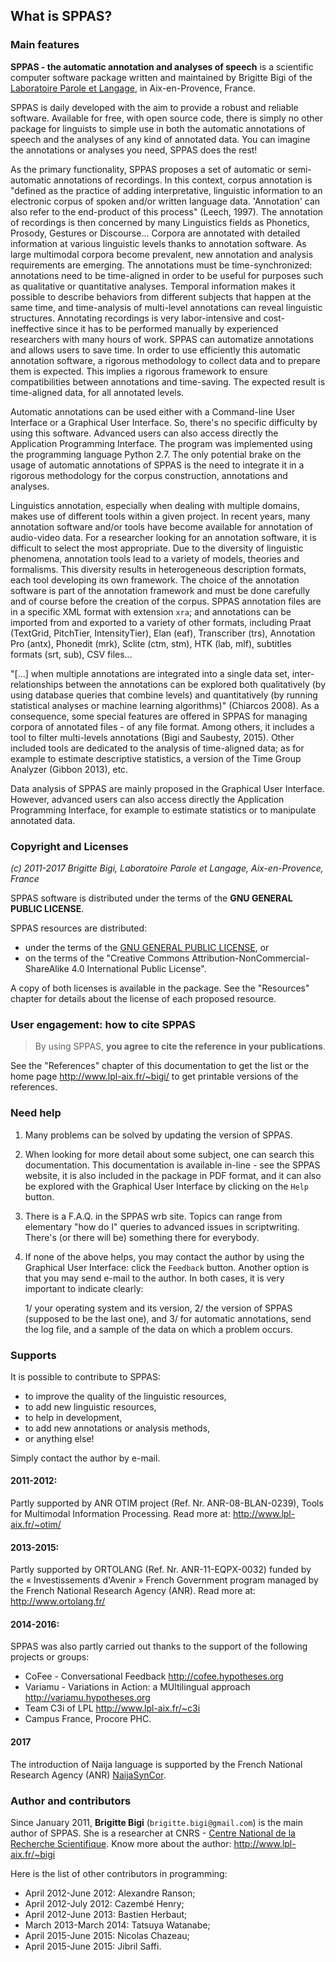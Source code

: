 ## What is SPPAS?

### Main features

**SPPAS - the automatic annotation and analyses of speech** is a scientific 
computer software package written and maintained by Brigitte Bigi of
the [Laboratoire Parole et Langage](http://www.lpl-aix.fr), in Aix-en-Provence,
France.

SPPAS is daily developed with the aim to provide a robust and reliable
software. Available for free, with open source code, there is simply no other
package for linguists to simple use in both the automatic annotations of
speech and the analyses of any kind of annotated data.
You can imagine the annotations or analyses you need, SPPAS does the rest!

As the primary functionality, SPPAS proposes a set of automatic or 
semi-automatic annotations of recordings. In this context, corpus annotation 
is "defined as the practice of adding interpretative, 
linguistic information to an electronic corpus of spoken and/or written 
language data. 'Annotation' can also refer to the end-product of this process"
(Leech, 1997). The annotation of recordings is then concerned by many 
Linguistics fields as Phonetics, Prosody, Gestures or Discourse... 
Corpora are annotated with detailed information at various linguistic levels 
thanks to annotation software. As large multimodal corpora become prevalent, 
new annotation and analysis requirements are emerging. The annotations must 
be time-synchronized: annotations need to be time-aligned in order to be
useful for purposes such as qualitative or quantitative analyses. Temporal 
information makes it possible to describe behaviors from different subjects 
that happen at the same time, and time-analysis of multi-level annotations 
can reveal linguistic structures.
Annotating recordings is very labor-intensive and cost-ineffective since it
has to be performed manually by experienced researchers with many hours 
of work. SPPAS can automatize annotations and allows users to save time.
In order to use efficiently this automatic annotation software, a 
rigorous methodology to collect data and to prepare them is expected.
This implies a rigorous framework to ensure compatibilities between 
annotations and time-saving. 
The expected result is time-aligned data, for all annotated levels.

Automatic annotations can be used either with a Command-line User Interface 
or a Graphical User Interface. So, there's no specific difficulty by using 
this software. Advanced users can also access directly the Application 
Programming Interface.
The program was implemented using the programming language Python 2.7.
The only potential brake on the usage of automatic annotations of SPPAS is 
the need to integrate it in a rigorous methodology for the corpus 
construction, annotations and analyses.

Linguistics annotation, especially when dealing with multiple domains, 
makes use of different tools within a given project. 
In recent years, many annotation software and/or tools have become available 
for annotation of audio-video data. For a researcher looking for an annotation 
software, it is difficult to select the most appropriate. 
Due to the diversity of linguistic phenomena, annotation tools lead to a 
variety of models, theories and formalisms. This diversity results in 
heterogeneous description formats, each tool developing its own framework.
The choice of the annotation software is part of the annotation framework 
and must be done carefully and of course before the creation of the corpus. 
SPPAS annotation files are in a specific XML format with extension `xra`; 
and annotations can be imported from and exported to a variety of other formats, 
including Praat (TextGrid, PitchTier, IntensityTier), Elan (eaf), 
Transcriber (trs), Annotation Pro (antx), Phonedit (mrk), Sclite (ctm, stm), 
HTK (lab, mlf), subtitles formats (srt, sub), CSV files...

"[...] when multiple annotations are integrated into a single data set, 
inter-relationships between the annotations can be explored both qualitatively
(by using database queries that combine levels) and quantitatively 
(by running statistical analyses or machine learning algorithms)" 
(Chiarcos 2008). 
As a consequence, some special features are offered in SPPAS for managing 
corpora of annotated files - of any file format. Among others, it includes 
a tool to filter multi-levels annotations (Bigi and Saubesty, 2015). Other 
included tools are dedicated to the analysis of time-aligned data; as for 
example to estimate descriptive statistics, a version of the Time Group 
Analyzer (Gibbon 2013), etc.

Data analysis of SPPAS are mainly proposed in the Graphical User Interface.
However, advanced users can also access directly the Application 
Programming Interface, for example to estimate statistics or to manipulate
annotated data.


### Copyright and Licenses

*(c) 2011-2017 Brigitte Bigi, Laboratoire Parole et Langage, Aix-en-Provence, France*

SPPAS software is distributed under the terms of the **GNU GENERAL PUBLIC
LICENSE**.

SPPAS resources are distributed:

- under the terms of the [GNU GENERAL PUBLIC LICENSE](https://www.gnu.org/licenses/gpl-3.0.en.html), or
- on the terms of the "Creative Commons Attribution-NonCommercial-ShareAlike 4.0 International Public License".

A copy of both licenses is available in the package.
See the "Resources" chapter for details about the license of each proposed
resource.


### User engagement: how to cite SPPAS

>By using SPPAS, **you agree to cite the reference in your publications**.

See the "References" chapter of this documentation to get the list or
the home page <http://www.lpl-aix.fr/~bigi/> to get printable versions
of the references.


### Need help

1. Many problems can be solved by updating the version of SPPAS.

2. When looking for more detail about some subject, one can search this
documentation. This documentation is available in-line - see the SPPAS website,
it is also included in the package in PDF format, and it can also be explored
with the Graphical User Interface by clicking on the `Help` button.

3. There is a F.A.Q. in the SPPAS wrb site. Topics can range from elementary 
"how do I" queries to advanced issues in scriptwriting. There's (or there will 
be) something there for everybody. 

4. If none of the above helps, you may contact the author by
using the Graphical User Interface: click the `Feedback` button. 
Another option is that you may send e-mail to the author. 
In both cases, it is very important to indicate clearly:

    1/ your operating system and its version,
    2/ the version of SPPAS (supposed to be the last one), and
    3/ for automatic annotations, send the log file, and a sample of the data
    on which a problem occurs.


### Supports

It is possible to contribute to SPPAS:
- to improve the quality of the linguistic resources, 
- to add new linguistic resources, 
- to help in development, 
- to add new annotations or analysis methods,
- or anything else! 

Simply contact the author by e-mail.


#### 2011-2012:

Partly supported by ANR OTIM project (Ref. Nr. ANR-08-BLAN-0239),
Tools for Multimodal Information Processing.
Read more at: <http://www.lpl-aix.fr/~otim/>


#### 2013-2015:

Partly supported by ORTOLANG (Ref. Nr. ANR-11-EQPX-0032) funded by the
« Investissements d'Avenir » French Government program managed by the
French National Research Agency (ANR).
Read more at: <http://www.ortolang.fr/>


#### 2014-2016:

SPPAS was also partly carried out thanks to the support of the
following projects or groups:

- CoFee - Conversational Feedback <http://cofee.hypotheses.org>
- Variamu - Variations in Action: a MUltilingual approach <http://variamu.hypotheses.org>
- Team C3i of LPL <http://www.lpl-aix.fr/~c3i>
- Campus France, Procore PHC.

#### 2017

The introduction of Naija language is supported by the French National 
Research Agency (ANR) [NaijaSynCor](http://naijasyncor.huma-num.fr/).


### Author and contributors

Since January 2011, **Brigitte Bigi** (`brigitte.bigi@gmail.com`) is the main
author of SPPAS. She is a researcher at CNRS - 
[Centre National de la Recherche Scientifique](http://www.cnrs.fr/index.php).
Know more about the author: <http://www.lpl-aix.fr/~bigi>

Here is the list of other contributors in programming:
* April 2012-June 2012: Alexandre Ranson;
* April 2012-July 2012: Cazembé Henry;
* April 2012-June 2013: Bastien Herbaut;
* March 2013-March 2014: Tatsuya Watanabe;
* April 2015-June 2015: Nicolas Chazeau;
* April 2015-June 2015: Jibril Saffi.
